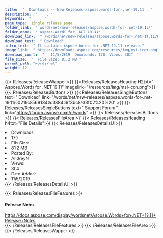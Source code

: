 ```yaml
---
title:  "  Downloads ---New-Releases-aspose.words-for-.net-19.11 . " 
description:  "    . " 
keywords:  "    . " 
page_type:  single_release_page
folder_link:  " words/net/new-releases/aspose.words-for-.net-19.11/"
folder_name:  " Aspose.Words for .NET 19.11"
download_link:  " /words/net/new-releases/aspose.words-for-.net-19.11/00219c85691340d3884d6f3bc8e33f02"
download_text:  " Download"
intro_text:  " It contains Aspose.Words for .NET 19.11 release."
image_link:  " https://downloads.aspose.com/resources/img/msi-icon.png"
download_count:  "   11/5/2019  Downloads: 170  Views: 303"
file_size:  "  File Size: 81.2 MB "
parent_path: "words/net"
weight: 12 
---
```


{{< Releases/ReleasesWapper >}}
  {{< Releases/ReleasesHeading H2txt=" Aspose.Words for .NET 19.11" imagelink="/resources/img/msi-icon.png">}}
  {{< Releases/ReleasesButtons >}}
    {{< Releases/ReleasesSingleButtons text=" Download" link="/words/net/new-releases/aspose.words-for-.net-19.11/00219c85691340d3884d6f3bc8e33f02%20%20" >}}
    {{< Releases/ReleasesSingleButtons text=" Support Forum " link="https://forum.aspose.com/c/words" >}}
  {{< Releases/ReleasesButtons >}}
  {{< Releases/ReleasesFileArea >}}
    {{< Releases/ReleasesHeading h4txt="File Details">}}
    {{< Releases/ReleasesDetailsUl >}}
             <li>Downloads:</li><li>170</li><li>File Size:</li><li>81.2 MB</li><li>Posted By:</li><li>AndreyN</li><li>Views:</li><li>304</li><li>Date Added:</li><li>11/5/2019</li>
    {{< /Releases/ReleasesDetailsUl >}}

  {{< Releases/ReleasesFileFeatures >}}
      <h4>Release Notes</h4><div><a href="https://docs.aspose.com/display/wordsnet/Aspose.Words+for+.NET+19.11+Release+Notes">https://docs.aspose.com/display/wordsnet/Aspose.Words+for+.NET+19.11+Release+Notes</a></div>
  {{< /Releases/ReleasesFileFeatures >}}
 {{< /Releases/ReleasesFileArea >}}
{{< /Releases/ReleasesWapper >}}


